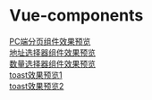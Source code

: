 # Vue-components
<a target= _blank href="https://lvpangpang.github.io/vue-components/PC%E7%AB%AF%E5%88%86%E9%A1%B5/demo.html">PC端分页组件效果预览</a><br/>
<a target= _blank href="https://lvpangpang.github.io/vue-components/%E5%9C%B0%E5%9D%80%E9%80%89%E6%8B%A9%E5%99%A8/demo.html">地址选择器组件效果预览</a><br/>
<a target= _blank href="https://lvpangpang.github.io/vue-components/%E6%95%B0%E9%87%8F%E9%80%89%E6%8B%A9%E5%99%A8/demo.html">数量选择器组件效果预览</a><br/>
<a target= _blank href="https://lvpangpang.github.io/vue-components/toast/demo.html">toast效果预览1</a><br/>
<a target= _blank href="https://lvpangpang.github.io/vue-components/toast/demo1.html">toast效果预览2</a><br/>
